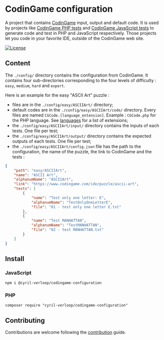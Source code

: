 # CodinGame configuration

A project that contains [CodinGame](https://www.codingame.com/) input, output and default code.
It is used by projects like [CodinGame PHP tests](https://github.com/cyrilverloop/codingame-php-tests)
and [CodinGame JavaScript tests](https://github.com/cyrilverloop/codingame-js-tests)
to generate code and test in PHP and JavaScript respectively.
Those projects let you code in your favorite IDE, outside of the CodinGame web site.

[![License](https://img.shields.io/github/license/cyrilverloop/codingame-configuration)](https://github.com/cyrilverloop/codingame-configuration/blob/trunk/LICENSE)


## Content

The `./config/` directory contains the configuration from CodinGame.
It contains four sub-directories corresponding to the four levels of difficulty : `easy`, `medium`, `hard` and `expert`.

Here is an example for the easy "ASCII Art" puzzle :

* files are in the `./config/easy/ASCIIArt/` directory;
* default codes are in the `./config/easy/ASCIIArt/code/` directory.
Every files are named `CGCode.[language_entension]`.
Example : `CGCode.php` for the PHP language. See [languages](CONTRIBUTING.md#languages) for a list of extensions;
* the `./config/easy/ASCIIArt/input/` directory contains the inputs of each tests.
One file per test;
* the `./config/easy/ASCIIArt/output/` directory contains the expected outputs of each tests.
One file per test;
* the `./config/easy/ASCIIArt/config.json` file has the path to the configuration, the name of the puzzle, the link to CodinGame and the tests :

```json
{
    "path": "easy/ASCIIArt",
    "name": "ASCII Art",
    "alphanumName": "ASCIIArt",
    "link": "https://www.codingame.com/ide/puzzle/ascii-art",
    "tests": [
        {
            "name": "Test only one letter: E",
            "alphanumName": "TestOnlyOneLetterE",
            "file": "01 - test only one letter E.txt"
        },
        {
            "name": "Test MANHATTAN",
            "alphanumName": "TestMANHATTAN",
            "file": "02 - test MANHATTAN.txt"
        }
    ]
}
```


## Install

### JavaScript

```shellsession
npm i @cyril-verloop/codingame-configuration
```

### PHP

```shellsession
composer require "cyril-verloop/codingame-configuration"
```


## Contributing

Contributions are welcome following the [contribution](CONTRIBUTING.md) guide.
